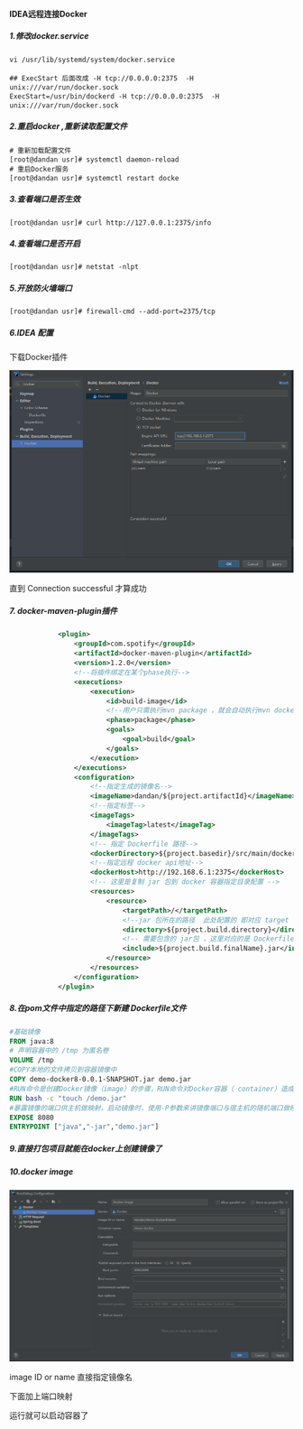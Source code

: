 #### IDEA远程连接Docker 

##### 1.修改docker.service

```shell
vi /usr/lib/systemd/system/docker.service

## ExecStart 后面改成 -H tcp://0.0.0.0:2375  -H unix:///var/run/docker.sock
ExecStart=/usr/bin/dockerd -H tcp://0.0.0.0:2375  -H unix:///var/run/docker.sock
```

##### 2.重启docker ,重新读取配置文件

```shell
# 重新加载配置文件
[root@dandan usr]# systemctl daemon-reload 
# 重启Docker服务
[root@dandan usr]# systemctl restart docke
```

##### 3.查看端口是否生效

```shell
[root@dandan usr]# curl http://127.0.0.1:2375/info
```

#####  4.查看端口是否开启

```shell
[root@dandan usr]# netstat -nlpt
```

##### 5.开放防火墙端口

```shell
[root@dandan usr]# firewall-cmd --add-port=2375/tcp
```

##### 6.IDEA 配置

下载Docker插件

![](..\Img\idea_docker_配置.png)

直到 Connection successful 才算成功

##### 7. docker-maven-plugin插件

```xml
			<plugin>
                <groupId>com.spotify</groupId>
                <artifactId>docker-maven-plugin</artifactId>
                <version>1.2.0</version>
                <!--将插件绑定在某个phase执行-->
                <executions>
                    <execution>
                        <id>build-image</id>
                        <!--用户只需执行mvn package ，就会自动执行mvn docker:build-->
                        <phase>package</phase>
                        <goals>
                            <goal>build</goal>
                        </goals>
                    </execution>
                </executions>
                <configuration>
                    <!--指定生成的镜像名-->
                    <imageName>dandan/${project.artifactId}</imageName>
                    <!--指定标签-->
                    <imageTags>
                        <imageTag>latest</imageTag>
                    </imageTags>
                    <!-- 指定 Dockerfile 路径-->
                    <dockerDirectory>${project.basedir}/src/main/docker</dockerDirectory>
                    <!--指定远程 docker api地址-->
                    <dockerHost>http://192.168.6.1:2375</dockerHost>
                    <!-- 这里是复制 jar 包到 docker 容器指定目录配置 -->
                    <resources>
                        <resource>
                            <targetPath>/</targetPath>
                            <!--jar 包所在的路径  此处配置的 即对应 target 目录-->
                            <directory>${project.build.directory}</directory>
                            <!-- 需要包含的 jar包 ，这里对应的是 Dockerfile中添加的文件名　-->
                            <include>${project.build.finalName}.jar</include>
                        </resource>
                    </resources>
                </configuration>
            </plugin>
```

##### 8.在pom文件中指定的路径下新建 Dockerfile文件

```dockerfile
#基础镜像
FROM java:8
# 声明容器中的 /tmp 为匿名卷
VOLUME /tmp
#COPY本地的文件拷贝到容器镜像中
COPY demo-docker8-0.0.1-SNAPSHOT.jar demo.jar
#RUN命令是创建Docker镜像（image）的步骤，RUN命令对Docker容器（ container）造成的改变是会被反映到创建的Docker镜像上的
RUN bash -c "touch /demo.jar"
#暴露镜像的端口供主机做映射，启动镜像时，使用-P参数来讲镜像端口与宿主机的随机端口做映射
EXPOSE 8080
ENTRYPOINT ["java","-jar","demo.jar"]
```

##### 9.直接打包项目就能在docker上创建镜像了

##### 10.docker image

![](..\Img\dockerimage.PNG)

image ID or name 直接指定镜像名

下面加上端口映射

运行就可以启动容器了